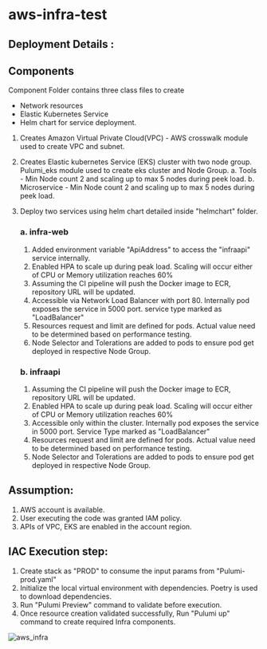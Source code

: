 # aws-infra-test

## Deployment Details : 

## Components
Component Folder contains three class files to create 
 * Network resources
 * Elastic Kubernetes Service 
 * Helm chart for service deployment. 

1. Creates Amazon Virtual Private Cloud(VPC) - AWS crosswalk module used to create VPC and subnet.
   
2. Creates Elastic kubernetes Service (EKS) cluster with two node group. Pulumi_eks module used to create eks cluster and Node Group. 
   a. Tools - Min Node count 2 and scaling up to max 5 nodes during peek load. 
   b. Microservice - Min Node count 2 and scaling up to max 5 nodes during peek load.
   
3. Deploy two services using helm chart detailed inside "helmchart" folder.
   
   ### a. infra-web
   
     1. Added environment variable "ApiAddress" to access the "infraapi" service internally.
     2. Enabled HPA to scale up during peak load. Scaling will occur either of CPU or Memory utilization reaches 60%
     3. Assuming the CI pipeline will push the Docker image to ECR, repository URL will be updated.
     4. Accessible via Network Load Balancer with port 80. Internally pod exposes the service in 5000 port. service type marked as "LoadBalancer"
     5. Resources request and limit are defined for pods. Actual value need to be determined based on performance testing.
     6. Node Selector and Tolerations are added to pods to ensure pod get deployed in respective Node Group.
        
   ### b. infraapi
      
     1. Assuming the CI pipeline will push the Docker image to ECR, repository URL will be updated.
     2. Enabled HPA to scale up during peak load. Scaling will occur either of CPU or Memory utilization reaches 60%
     3. Accessible only within the cluster. Internally pod exposes the service in 5000 port. Service Type marked as "LoadBalancer"
     4. Resources request and limit are defined for pods. Actual value need to be determined based on performance testing.
     5. Node Selector and Tolerations are added to pods to ensure pod get deployed in respective Node Group. 


## Assumption: 
1. AWS account is available. 
2. User executing the code was granted IAM policy. 
3. APIs of VPC, EKS are enabled in the account region. 

## IAC Execution step:
1. Create stack as "PROD" to consume the input params from "Pulumi-prod.yaml"
2. Initialize the local virtual environment with dependencies. Poetry is used to download dependencies.
3. Run "Pulumi Preview" command to validate before execution.
4. Once resource creation validated successfully, Run "Pulumi up" command to create required Infra components.


![aws_infra](https://github.com/user-attachments/assets/2ace5821-2611-494a-9e1a-660e0b380f95)

   
